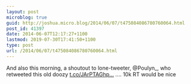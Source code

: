 ```yaml
---
layout: post
microblog: true
guid: http://joshua.micro.blog/2014/06/07/t475084086780760064.html
post_id: 41397
date: 2014-06-07T12:17:27+1100
lastmod: 2019-07-30T17:41:50+1100
type: post
url: /2014/06/07/t475084086780760064.html
---
```

And also this morning, a shoutout to lone-tweeter, @Poulyn_, who retweeted this old doozy [t.co/JArPTAGhp...](https://t.co/JArPTAGhpG) .... 10k RT would be nice
